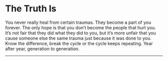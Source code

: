 # The Truth Is

You never really heal from certain traumas. They become a part of you forever. The only hope is that you don’t become the people that hurt you. It’s not fair that they did what they did to you, but it’s more unfair that you cause someone else the same trauma just because it was done to you. Know the difference, break the cycle or the cycle keeps repeating. Year after year, generation to generation.

----
